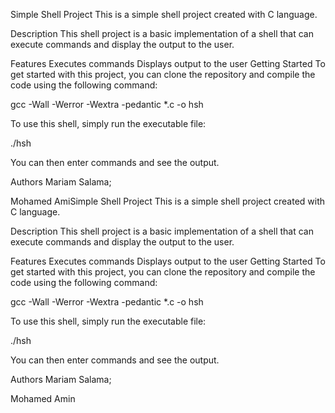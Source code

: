Simple Shell Project This is a simple shell project created with C language.

Description This shell project is a basic implementation of a shell that can execute commands and display the output to the user.

Features Executes commands Displays output to the user Getting Started To get started with this project, you can clone the repository and compile the code using the following command:

gcc -Wall -Werror -Wextra -pedantic *.c -o hsh

To use this shell, simply run the executable file:

./hsh

You can then enter commands and see the output.

Authors Mariam Salama;

Mohamed AmiSimple Shell Project This is a simple shell project created with C language.

Description This shell project is a basic implementation of a shell that can execute commands and display the output to the user.

Features Executes commands Displays output to the user Getting Started To get started with this project, you can clone the repository and compile the code using the following command:

gcc -Wall -Werror -Wextra -pedantic *.c -o hsh

To use this shell, simply run the executable file:

./hsh

You can then enter commands and see the output.

Authors Mariam Salama;

Mohamed Amin
